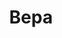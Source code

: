 ---
title: "Вера"
description: "Провести незабываемый вечер с длинноволосой красавицей может каждый мужчина, который выберет мою анкету. Я умная, нежная, молодая девушка с потрясающей фигурой, большой попой и тонкой талией. Люблю заниматься спортом, а также нежиться на пляже. Предпочитают ужинать в дорогих ресторанах с привлекательным мужчиной. Обеспечу Vip сопровождение на важное мероприятие, после чего мы можем отправиться в отель для воплощения сексуальных фантазий.
 

Чтобы встретиться со мной в приватной обстановке, обращайтесь в наше агентство, поскольку здесь работают самые элитные эскортницы с потрясающей внешностью."
Price: "От 1000$"
height: "176"
weight: "49"
age: "23"
folder: vera
bustSize: "3"
hairColor: "brunet"
visa: "europe"
mainImage: vera.webp
images:
  - 2.webp
  - 3.webp
---